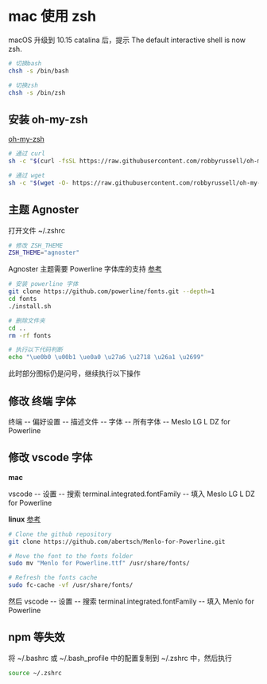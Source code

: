 # mac 使用 zsh

macOS 升级到 10.15 catalina 后，提示 The default interactive shell is now zsh.

```bash
# 切换bash
chsh -s /bin/bash

# 切换zsh
chsh -s /bin/zsh
```

## 安装 oh-my-zsh

[oh-my-zsh](https://github.com/robbyrussell/oh-my-zsh)

```bash
# 通过 curl
sh -c "$(curl -fsSL https://raw.githubusercontent.com/robbyrussell/oh-my-zsh/master/tools/install.sh)"

# 通过 wget
sh -c "$(wget -O- https://raw.githubusercontent.com/robbyrussell/oh-my-zsh/master/tools/install.sh)"
```

## 主题 Agnoster

打开文件 ~/.zshrc

```bash
# 修改 ZSH_THEME
ZSH_THEME="agnoster"
```

Agnoster 主题需要 Powerline 字体库的支持 [参考](https://www.jianshu.com/p/0894cd4643fc)

```bash
# 安装 powerline 字体
git clone https://github.com/powerline/fonts.git --depth=1
cd fonts
./install.sh

# 删除文件夹
cd ..
rm -rf fonts
```

```bash
# 执行以下代码判断
echo "\ue0b0 \u00b1 \ue0a0 \u27a6 \u2718 \u26a1 \u2699"
```

此时部分图标仍是问号，继续执行以下操作

## 修改 终端 字体

终端 -- 偏好设置 -- 描述文件 -- 字体 -- 所有字体 -- Meslo LG L DZ for Powerline

## 修改 vscode 字体

**mac**

vscode -- 设置 -- 搜索 terminal.integrated.fontFamily -- 填入 Meslo LG L DZ for Powerline

**linux** [参考](https://blog.zhaytam.com/2019/04/19/powerline-and-zshs-agnoster-theme-in-vs-code/)

```bash
# Clone the github repository
git clone https://github.com/abertsch/Menlo-for-Powerline.git

# Move the font to the fonts folder
sudo mv "Menlo for Powerline.ttf" /usr/share/fonts/

# Refresh the fonts cache
sudo fc-cache -vf /usr/share/fonts/
```

然后 vscode -- 设置 -- 搜索 terminal.integrated.fontFamily -- 填入 Menlo for Powerline

## npm 等失效

将 ~/.bashrc 或 ~/.bash_profile 中的配置复制到 ~/.zshrc 中，然后执行

```bash
source ~/.zshrc
```
